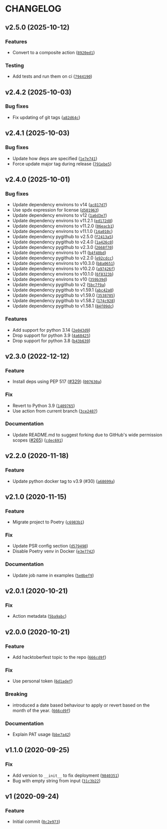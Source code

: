 # CHANGELOG

## v2.5.0 (2025-10-12)

### Features

- Convert to a composite action ([`8920ed1`](https://github.com/browniebroke/hacktoberfest-labeler-action/commit/8920ed152919336da9a1d7d118279efae2da0906))

### Testing

- Add tests and run them on ci ([`7944190`](https://github.com/browniebroke/hacktoberfest-labeler-action/commit/794419052aa01bc048ca054787741d5cfc8714d9))

## v2.4.2 (2025-10-03)

### Bug fixes

- Fix updating of git tags ([`a82d64c`](https://github.com/browniebroke/hacktoberfest-labeler-action/commit/a82d64cff2d668f095e1bfacfa4217faab37406f))

## v2.4.1 (2025-10-03)

### Bug fixes

- Update how deps are specified ([`1e7e741`](https://github.com/browniebroke/hacktoberfest-labeler-action/commit/1e7e7417d7fbccb6a9120a00226d725c48173633))
- Force update major tag during release ([`791ebe5`](https://github.com/browniebroke/hacktoberfest-labeler-action/commit/791ebe5a377d5235cb1621823038129031cbacf2))

## v2.4.0 (2025-10-01)

### Bug fixes

- Update dependency environs to v14 ([`ac817d7`](https://github.com/browniebroke/hacktoberfest-labeler-action/commit/ac817d7ff60d2a66999aca1fca137891cee31f67))
- Use spdx expression for license ([`d501963`](https://github.com/browniebroke/hacktoberfest-labeler-action/commit/d501963ce169e3f1f8e8145e1b1f0e20b70e2a25))
- Update dependency environs to v12 ([`1a6d3e7`](https://github.com/browniebroke/hacktoberfest-labeler-action/commit/1a6d3e786a4dcdaaea56b6a6eef4d557c81fa859))
- Update dependency environs to v11.2.1 ([`ed172d8`](https://github.com/browniebroke/hacktoberfest-labeler-action/commit/ed172d8f870a93d0b84947138cb09d24c4e8a5ae))
- Update dependency environs to v11.2.0 ([`06eacb1`](https://github.com/browniebroke/hacktoberfest-labeler-action/commit/06eacb1c59768f2d2a1910a62718dcf027cf9427))
- Update dependency environs to v11.1.0 ([`14a010c`](https://github.com/browniebroke/hacktoberfest-labeler-action/commit/14a010c24cce338484589bc2fa6a6f6d56cab88c))
- Update dependency pygithub to v2.5.0 ([`f2413a5`](https://github.com/browniebroke/hacktoberfest-labeler-action/commit/f2413a53f688b689aa71ae267f14393f27b62031))
- Update dependency pygithub to v2.4.0 ([`1a426c0`](https://github.com/browniebroke/hacktoberfest-labeler-action/commit/1a426c010e2f9817955d55ef4af1e0abf82ad4f2))
- Update dependency pygithub to v2.3.0 ([`2668f70`](https://github.com/browniebroke/hacktoberfest-labeler-action/commit/2668f70ca9e870fd00ce5ac7b87e5783943fc8f0))
- Update dependency environs to v11 ([`b4f40bd`](https://github.com/browniebroke/hacktoberfest-labeler-action/commit/b4f40bda9866cdad630c87af4f65aab0f3dd1895))
- Update dependency pygithub to v2.2.0 ([`e92cdcc`](https://github.com/browniebroke/hacktoberfest-labeler-action/commit/e92cdcc6f8fae86bbfc90e42d741cd3889142f16))
- Update dependency environs to v10.3.0 ([`b8a0651`](https://github.com/browniebroke/hacktoberfest-labeler-action/commit/b8a0651b7ab2acb52cb6c7865ea3bef055cfde64))
- Update dependency environs to v10.2.0 ([`a97426f`](https://github.com/browniebroke/hacktoberfest-labeler-action/commit/a97426f03be22a2e2a807b4490ea3f42e8c21b9a))
- Update dependency environs to v10.1.0 ([`6f8323b`](https://github.com/browniebroke/hacktoberfest-labeler-action/commit/6f8323b581d8681db08b412b038ae0b2f9dc7fc1))
- Update dependency environs to v10 ([`359b39d`](https://github.com/browniebroke/hacktoberfest-labeler-action/commit/359b39d2f1b61e1b52c7df5cc6ef50f2c44b458a))
- Update dependency pygithub to v2 ([`5bc7f9a`](https://github.com/browniebroke/hacktoberfest-labeler-action/commit/5bc7f9a5769c6c7d6dc66e127dd9807e52690f2f))
- Update dependency pygithub to v1.59.1 ([`abc42a0`](https://github.com/browniebroke/hacktoberfest-labeler-action/commit/abc42a0ba1718bfa9bfb9e55b2e99c969a275359))
- Update dependency pygithub to v1.59.0 ([`3538785`](https://github.com/browniebroke/hacktoberfest-labeler-action/commit/3538785b4d957be0f86dc779d1e845fc9fd8f794))
- Update dependency pygithub to v1.58.2 ([`174c928`](https://github.com/browniebroke/hacktoberfest-labeler-action/commit/174c92804b644e6d6a6aba93c87046a7d9f3030f))
- Update dependency pygithub to v1.58.1 ([`84f09dc`](https://github.com/browniebroke/hacktoberfest-labeler-action/commit/84f09dc3453a5fadf71a4c0130080f2e8053d871))

### Features

- Add support for python 3.14 ([`2e043d9`](https://github.com/browniebroke/hacktoberfest-labeler-action/commit/2e043d9ebe061cbd567b3e11e4809a4ec404a624))
- Drop support for python 3.9 ([`4a68425`](https://github.com/browniebroke/hacktoberfest-labeler-action/commit/4a68425553315c0c561a00e494c8088a4d27a2a6))
- Drop support for python 3.8 ([`b43b639`](https://github.com/browniebroke/hacktoberfest-labeler-action/commit/b43b6395e94c5df82ab203192902c9bde24fd061))

## v2.3.0 (2022-12-12)

### Feature

- Install deps using PEP 517 ([#329](https://github.com/browniebroke/hacktoberfest-labeler-action/issues/329)) ([`007630a`](https://github.com/browniebroke/hacktoberfest-labeler-action/commit/007630abc8953a408822be2c3dd36b8f1cd01dc2))

### Fix

- Revert to Python 3.9 ([`1409765`](https://github.com/browniebroke/hacktoberfest-labeler-action/commit/1409765bb807e2a02e511815d538910c6e6dd222))
- Use action from current branch ([`3ce2487`](https://github.com/browniebroke/hacktoberfest-labeler-action/commit/3ce2487dd0aaccdc30bd39fe2b433059e449349b))

### Documentation

- Update README.md to suggest forking due to GitHub's wide permission scopes ([#265](https://github.com/browniebroke/hacktoberfest-labeler-action/issues/265)) ([`cdec691`](https://github.com/browniebroke/hacktoberfest-labeler-action/commit/cdec69185fc02b23e5d5df75893494d35077a29d))

## v2.2.0 (2020-11-18)

### Feature

- Update python docker tag to v3.9 (#30) ([`a68699a`](https://github.com/browniebroke/hacktoberfest-labeler-action/commit/a68699a9059d005e1b34dbf4e6e4784329b7b091))

## v2.1.0 (2020-11-15)

### Feature

- Migrate project to Poetry ([`c6983b1`](https://github.com/browniebroke/hacktoberfest-labeler-action/commit/c6983b1b2045cf19aabf0a47c385cbef9e55eb3f))

### Fix

- Update PSR config section ([`d579490`](https://github.com/browniebroke/hacktoberfest-labeler-action/commit/d5794900a4baf8a5d96a67ecb2cd7e0135c64c23))
- Disable Poetry venv in Docker ([`e3e7742`](https://github.com/browniebroke/hacktoberfest-labeler-action/commit/e3e774253a3b7132de018428c20d3abbe7176cd8))

### Documentation

- Update job name in examples ([`5e0bef9`](https://github.com/browniebroke/hacktoberfest-labeler-action/commit/5e0bef97e9215f0cd073fc80ba515c9650399100))

## v2.0.1 (2020-10-21)

### Fix

- Action metadata ([`5ba9abc`](https://github.com/browniebroke/hacktoberfest-labeler-action/commit/5ba9abcd67b664b3344296f49127059a0275d98e))

## v2.0.0 (2020-10-21)

### Feature

- Add hacktoberfest topic to the repo ([`666cd9f`](https://github.com/browniebroke/hacktoberfest-labeler-action/commit/666cd9faf9afb208f229b25ef3b999360d1bf6d5))

### Fix

- Use personal token ([`6d1adef`](https://github.com/browniebroke/hacktoberfest-labeler-action/commit/6d1adef42353c74bce9e86cc2dcd2464f527aa3b))

### Breaking

- introduced a date based behaviour to apply or revert based on the month of the year. ([`666cd9f`](https://github.com/browniebroke/hacktoberfest-labeler-action/commit/666cd9faf9afb208f229b25ef3b999360d1bf6d5))

### Documentation

- Explain PAT usage ([`bbe7a42`](https://github.com/browniebroke/hacktoberfest-labeler-action/commit/bbe7a426f48e2eeb05e050a75f8c32dd387032bc))

## v1.1.0 (2020-09-25)

### Fix

- Add version to `__init__` to fix deployment ([`9840351`](https://github.com/browniebroke/hacktoberfest-labeler-action/commit/984035145b8bea9e14fbd3036820a4eb57d119cf))
- Bug with empty string from input ([`31c3b22`](https://github.com/browniebroke/hacktoberfest-labeler-action/commit/31c3b22fe60b6e23c632a5f282d0b5289b6f208c))

## v1 (2020-09-24)

### Feature

- Initial commit ([`0c2e973`](https://github.com/browniebroke/hacktoberfest-labeler-action/commit/0c2e973a28cc6a0a357ce4107215bbad3c3c8e61))
